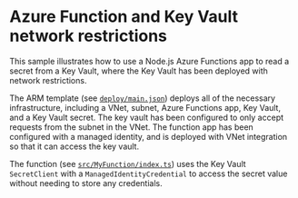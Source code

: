 # Azure Function and Key Vault network restrictions

This sample illustrates how to use a Node.js Azure Functions app to read a secret from a Key Vault,
where the Key Vault has been deployed with network restrictions.

The ARM template (see [`deploy/main.json`](deploy/main.json)) deploys all of the necessary
infrastructure, including a VNet, subnet, Azure Functions app, Key Vault, and a Key Vault secret.
The key vault has been configured to only accept requests from the subnet in the VNet. The function
app has been configured with a managed identity, and is deployed with VNet integration so that it
can access the key vault.

The function (see [`src/MyFunction/index.ts`](src/MyFunction/index.ts)) uses the Key Vault
`SecretClient` with a `ManagedIdentityCredential` to access the secret value without needing to
store any credentials.

